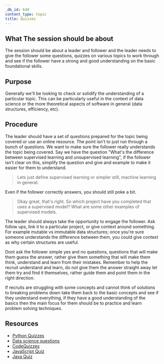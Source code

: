 ```yaml
---
_db_id: 649
content_type: topic
title: Quizzes
---
```


## What The session should be about

<!-- This type of session involves the leader and follower working through some kind of Q&A type quiz. The topic could be very basic or something more advanced. -->

The session should be about a leader and follower and the leader needs to give the follower some questions, quizzes on various topics to work through and see if the follower have a strong and good understanding on the basic foundational skills.

## Purpose

Generally we'll be looking to check or solidify the understanding of a particular topic.
This can be particularly useful in the context of data science or the more theoretical aspects of software in general (data structures, efficiency, etc).


## Procedure

The leader should have a set of questions prepared for the topic being covered or use an online resource. The point isn't to just run through a bunch of questions. We want to make sure the follower really understands the topic being covered. Say we have the question "What's the difference between supervised learning and unsupervised learning", if the follower isn't clear on this, simplify the question and give and example to make it easier for them to understand.

> Lets just define supervised learning or simpler still, machine learning in general.

Even if the follower correctly answers, you should still poke a bit.

> Okay great, that's right. So which project have you completed that uses a supervised model? What are some other examples of supervised models.

The leader should always take the opportunity to engage the follower. Ask follow ups, link it to a particular project, or give context around something. For example mutable vs immutable data structures; once you're sure someone understands the difference between them, you could give context as why certain structures are useful.

Dont ask the follower simple yes and no questions, questions that will make them guess the answer, rather give them something that will make them think, understand and learn from their mistakes. Remember to help the recruit understand and learn, do not give them the answer straight away let them try and find it themselves, rather guide them and point them in the right direction.

If recruits are struggling with some concepts and cannot think of solutions to breaking problems down take them back to the basic concepts and see if they understand everything, if they have a good understanding of the basics then the main focus for them should be to practice and learn problem solving techniques.

## Resources
- [Python Quizzes](https://realpython.com/quizzes/)
- [Data science questions](https://github.com/alexeygrigorev/data-science-interviews)
- [CodeQuizzes](https://www.codequizzes.com/)
- [JavaScript Quiz](https://www.w3schools.com/js/js_quiz.asp)
- [Java Quiz](https://www.w3schools.com/java/java_quiz.asp)